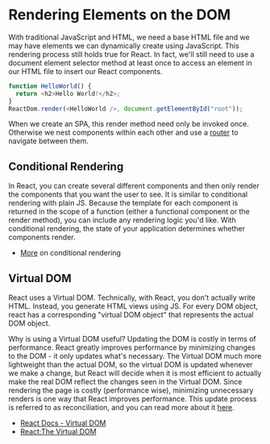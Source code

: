 # Rendering Elements on the DOM

With traditional JavaScript and HTML, we need a base HTML file and we may have elements we can dynamically create using JavaScript. This rendering process still holds true for React. In fact, we'll still need to use a document element selector method at least once to access an element in our HTML file to insert our React components.

```javascript
function HelloWorld() {
  return <h2>Hello World!</h2>;
}
ReactDom.render(<HelloWorld />, document.getElementById("root"));
```

When we create an SPA, this render method need only be invoked once. Otherwise we nest components within each other and use a [router]()
to navigate between them.

## Conditional Rendering

In React, you can create several different components and then only render the components that you want the user to see. It is similar to conditional rendering with plain JS. Because the template for each component is returned in the scope of a function (either a functional component or the render method), you can include any rendering logic you'd like. With conditional rendering, the state of your application determines whether components render.

- [More](https://reactjs.org/docs/conditional-rendering.html) on conditional rendering

## Virtual DOM

React uses a Virtual DOM. Technically, with React, you don't actually write HTML. Instead, you generate HTML views using JS. For every DOM object, react has a corresponding "virtual DOM object" that represents the actual DOM object.

Why is using a Virtual DOM useful? Updating the DOM is costly in terms of performance. React greatly improves performance by minimizing changes to the DOM - it only updates what's necessary. The Virtual DOM much more lightweight than the actual DOM, so the virtual DOM is updated whenever we make a change, but React will decide when it is most efficient to actually make the real DOM reflect the changes seen in the Virtual DOM. Since rendering the page is costly (performance wise), minimizing unnecessary renders is one way that React improves performance. This update process is referred to as reconciliation, and you can read more about it [here](https://reactjs.org/docs/reconciliation.html).

- [React Docs - Virtual DOM](https://reactjs.org/docs/faq-internals.html)
- [React:The Virtual DOM](https://www.codecademy.com/articles/react-virtual-dom)
